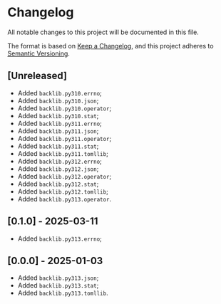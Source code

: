 # Changelog

All notable changes to this project will be documented in this file.

The format is based on [Keep a Changelog](https://keepachangelog.com/en/1.1.0/),
and this project adheres to [Semantic Versioning](https://semver.org/spec/v2.0.0.html).

## [Unreleased]

* Added `backlib.py310.errno`;
* Added `backlib.py310.json`;
* Added `backlib.py310.operator`;
* Added `backlib.py310.stat`;
* Added `backlib.py311.errno`;
* Added `backlib.py311.json`;
* Added `backlib.py311.operator`;
* Added `backlib.py311.stat`;
* Added `backlib.py311.tomllib`;
* Added `backlib.py312.errno`;
* Added `backlib.py312.json`;
* Added `backlib.py312.operator`;
* Added `backlib.py312.stat`;
* Added `backlib.py312.tomllib`;
* Added `backlib.py313.operator`.

## [0.1.0] - 2025-03-11

* Added `backlib.py313.errno`;

## [0.0.0] - 2025-01-03

* Added `backlib.py313.json`;
* Added `backlib.py313.stat`;
* Added `backlib.py313.tomllib`.
